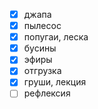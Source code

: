 - [x] джапа
- [x] пылесос 
- [x] попугаи, леска
- [x] бусины
- [x] эфиры
- [x] отгрузка
- [x] груши, лекция
- [ ] рефлексия 